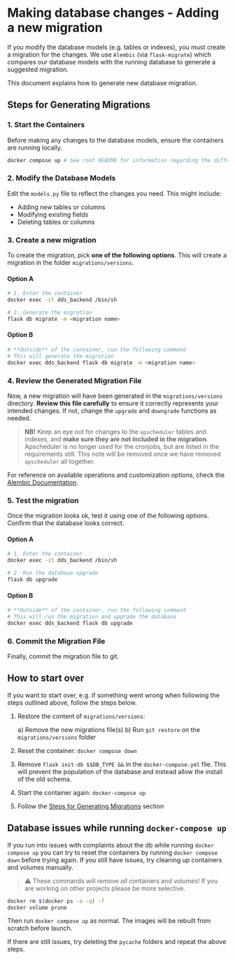 # Making database changes - Adding a new migration

If you modify the database models (e.g. tables or indexes), you must create a migration for the changes. We use `Alembic` (via `flask-migrate`) which compares our database models with the running database to generate a suggested migration.

This document explains how to generate new database migration.

## Steps for Generating Migrations

### 1. Start the Containers

Before making any changes to the database models, ensure the containers are running locally.

```bash
docker compose up # See root README for information regarding the different profiles
```

### 2. Modify the Database Models

Edit the `models.py` file to reflect the changes you need. This might include:

- Adding new tables or columns
- Modifying existing fields
- Deleting tables or columns

### 3. Create a new migration

To create the migration, pick **one of the following options**. This will create a migration in the folder `migrations/versions`.

#### Option A

```bash
# 1. Enter the container
docker exec -it dds_backend /bin/sh

# 2. Generate the migration
flask db migrate -m <migration name>
```

#### Option B

```bash
# **Outside** of the container, run the following command
# This will generate the migration
docker exec dds_backend flask db migrate -m <migration name>
```

### 4. Review the Generated Migration File

Now, a new migration will have been generated in the `migrations/versions` directory. **Review this file carefully** to ensure it correctly represents your intended changes. If not, change the `upgrade` and `downgrade` functions as needed.

> **NB!** Keep an eye out for changes to the `apscheduler` tables and indexes, and **make sure they are not included in the migration**.
> Apscheduler is no longer used for the cronjobs, but are listed in the requirements still. This note will be removed once we have removed `apscheduler` all together.

For reference on available operations and customization options, check the [Alembic Documentation](https://alembic.sqlalchemy.org/en/latest/ops.html).

### 5. Test the migration

Once the migration looks ok, test it using one of the following options. Confirm that the database looks correct.

#### Option A

```bash
# 1. Enter the container
docker exec -it dds_backend /bin/sh

# 2. Run the database upgrade
flask db upgrade
```

#### Option B

```bash
# **Outside** of the container, run the following command
# This will run the migration and upgrade the database
docker exec dds_backend flask db upgrade
```

### 6. Commit the Migration File

Finally, commit the migration file to git.

## How to start over

If you want to start over, e.g. if something went wrong when following the steps outlined above, follow the steps below.

1. Restore the content of `migrations/versions`:

   a) Remove the new migrations file(s)
   b) Run `git restore` on the `migrations/versions` folder

2. Reset the container: `docker compose down`
3. Remove `flask init-db $$DB_TYPE &&` in the `docker-compose.yml` file. This will prevent the population of the database and instead allow the install of the old schema.
4. Start the container again: `docker-compose up`
5. Follow the [Steps for Generating Migrations](#steps-for-generating-migrations) section

## Database issues while running `docker-compose up`

If you run into issues with complaints about the db while running `docker compose up` you can try to reset the containers by running `docker compose down` before trying again. If you still have issues, try cleaning up containers and volumes manually.

> ⚠️ These commands will remove _all_ containers and volumes!
> If you are working on other projects please be more selective.

```bash
docker rm $(docker ps -a -q) -f
docker volume prune
```

Then run `docker compose up` as normal. The images will be rebuilt from scratch before launch.

If there are still issues, try deleting the `pycache` folders and repeat the above steps.
